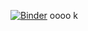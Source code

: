 [![Binder](https://mybinder.org/badge_logo.svg)](https://mybinder.org/v2/gh/lamalex/kmd.git/master)
oooo k
